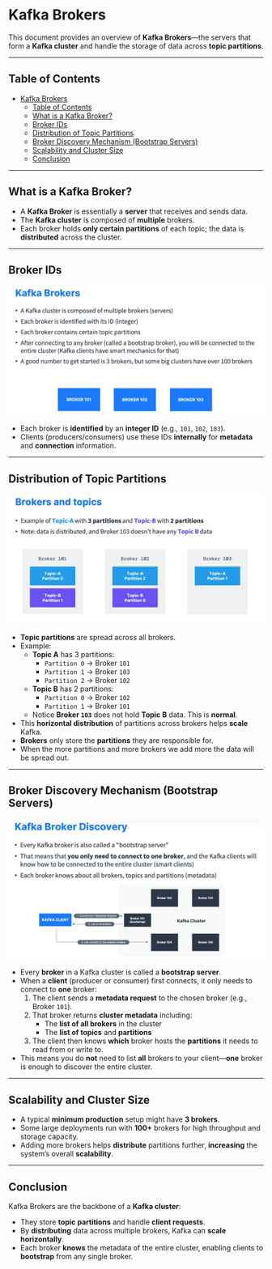 # Kafka Brokers

This document provides an overview of **Kafka Brokers**—the servers that form a **Kafka cluster** and handle the storage of data across **topic partitions**.

---

## Table of Contents

- [Kafka Brokers](#kafka-brokers)
  - [Table of Contents](#table-of-contents)
  - [What is a Kafka Broker?](#what-is-a-kafka-broker)
  - [Broker IDs](#broker-ids)
  - [Distribution of Topic Partitions](#distribution-of-topic-partitions)
  - [Broker Discovery Mechanism (Bootstrap Servers)](#broker-discovery-mechanism-bootstrap-servers)
  - [Scalability and Cluster Size](#scalability-and-cluster-size)
  - [Conclusion](#conclusion)

---

## What is a Kafka Broker?

- A **Kafka Broker** is essentially a **server** that receives and sends data.
- The **Kafka cluster** is composed of **multiple** brokers.
- Each broker holds **only certain partitions** of each topic; the data is **distributed** across the cluster.

---

## Broker IDs

![Kafka brokers](../../images/04_kafka_brokers/01_kafka-broker-1.png)

- Each broker is **identified** by an **integer ID** (e.g., `101`, `102`, `103`).
- Clients (producers/consumers) use these IDs **internally** for **metadata** and **connection** information.

---

## Distribution of Topic Partitions

![Kafka brokers](../../images/04_kafka_brokers/01_kafka-broker-2.png)

- **Topic partitions** are spread across all brokers.
- Example:
  - **Topic A** has 3 partitions:
    - `Partition 0` → Broker `101`
    - `Partition 1` → Broker `103`
    - `Partition 2` → Broker `102`
  - **Topic B** has 2 partitions:
    - `Partition 0` → Broker `102`
    - `Partition 1` → Broker `101`
  - Notice **Broker `103`** does not hold **Topic B** data. This is **normal**.
- This **horizontal distribution** of partitions across brokers helps **scale** Kafka.
- **Brokers** only store the **partitions** they are responsible for.
- When the more partitions and more brokers we add more the data will be spread out.

---

## Broker Discovery Mechanism (Bootstrap Servers)

![Kafka brokers](../../images/04_kafka_brokers/01_kafka-broker-3.png)

- Every **broker** in a Kafka cluster is called a **bootstrap server**.
- When a **client** (producer or consumer) first connects, it only needs to connect to **one** broker:
  1. The client sends a **metadata request** to the chosen broker (e.g., Broker `101`).
  2. That broker returns **cluster metadata** including:
     - The **list of all brokers** in the cluster
     - The **list of topics** and **partitions**
  3. The client then knows **which** broker hosts the **partitions** it needs to read from or write to.
- This means you do **not** need to list **all** brokers to your client—**one** broker is enough to discover the entire cluster.

---

## Scalability and Cluster Size

- A typical **minimum production** setup might have **3 brokers**.
- Some large deployments run with **100+** brokers for high throughput and storage capacity.
- Adding more brokers helps **distribute** partitions further, **increasing** the system’s overall **scalability**.

---

## Conclusion

Kafka Brokers are the backbone of a **Kafka cluster**:

- They store **topic partitions** and handle **client requests**.
- By **distributing** data across multiple brokers, Kafka can **scale horizontally**.
- Each broker **knows** the metadata of the entire cluster, enabling clients to **bootstrap** from any single broker.

